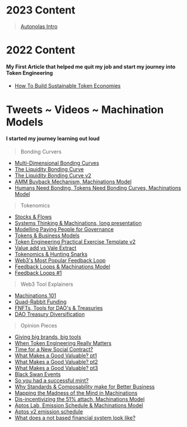 # 2023 Content

> [Autonolas Intro](https://twitter.com/curiousrabbit27/status/1613671930686541829?s=20&t=zhbmMG8OZDRGiKb4NXfA7A)

# 2022 Content

#### My First Article that helped me quit my job and start my journey into Token Engineering

- [How To Build Sustainable Token Economies](https://mirror.xyz/curiousrabbit.eth/IHaOnyhG3iiKMdShYx84zGaiGP70qZaHMsqR6Iih5UQ)


# Tweets ~ Videos ~ Machination Models

#### I started my journey learning out loud

> Bonding Curvers
- [Multi-Dimensional Bonding Curves](https://twitter.com/curiousrabbit27/status/1587894096403648512?s=20&t=McN1oUVa1HHklPqQL32gIg)
- [The Liquidity Bonding Curve](https://twitter.com/curiousrabbit27/status/1584687165954400256?s=20&t=McN1oUVa1HHklPqQL32gIg)
- [The Liquidity Bonding Curve v2](https://twitter.com/curiousrabbit27/status/1585032611100958721?s=20&t=McN1oUVa1HHklPqQL32gIg)
- [AMM Buyback Mechanism, Machinations Model](https://twitter.com/curiousrabbit27/status/1580247746128228353?s=20&t=McN1oUVa1HHklPqQL32gIg)
- [Humans Need Bonding, Tokens Need Bonding Curves, Machinations Model](https://twitter.com/curiousrabbit27/status/1579557064359448576?s=20&t=McN1oUVa1HHklPqQL32gIg) 

> Tokenomics
- [Stocks & Flows](https://twitter.com/curiousrabbit27/status/1604843632737284096?s=20&t=McN1oUVa1HHklPqQL32gIg)
- [Systems Thinking & Machinations, long presentation](https://twitter.com/curiousrabbit27/status/1603499180793667603?s=20&t=McN1oUVa1HHklPqQL32gIg)
- [Modelling Paying People for Governance](https://twitter.com/curiousrabbit27/status/1593572154544627712?s=20&t=McN1oUVa1HHklPqQL32gIg)
- [Tokens & Business Models](https://twitter.com/curiousrabbit27/status/1592829199961952256?s=20&t=McN1oUVa1HHklPqQL32gIg)
- [Token Engineering Practical Exercise Template v2](https://twitter.com/curiousrabbit27/status/1588014778286592000?s=20&t=McN1oUVa1HHklPqQL32gIg)
- [Value add vs Vale Extract](https://twitter.com/curiousrabbit27/status/1584245103639801857?s=20&t=McN1oUVa1HHklPqQL32gIg)
- [Tokenomics & Hunting Snarks](https://twitter.com/curiousrabbit27/status/1581010634275450882?s=20&t=McN1oUVa1HHklPqQL32gIg)
- [Web3's Most Popular Feedback Loop](https://twitter.com/curiousrabbit27/status/1579182890772226048?s=20&t=McN1oUVa1HHklPqQL32gIg)
- [Feedback Loops & Machinations Model](https://twitter.com/curiousrabbit27/status/1578428930029019138?s=20&t=McN1oUVa1HHklPqQL32gIg)
- [Feedback Loops #1](https://twitter.com/curiousrabbit27/status/1578187865401348096?s=20&t=McN1oUVa1HHklPqQL32gIg)

> Web3 Tool Explainers
- [Machinations 101](https://twitter.com/curiousrabbit27/status/1588871421912322048?s=20&t=McN1oUVa1HHklPqQL32gIg)
- [Quad-Rabbit Funding](https://twitter.com/curiousrabbit27/status/1588400899831238657?s=20&t=McN1oUVa1HHklPqQL32gIg)
- [FNFTs, Tools for DAO's & Treasuries](https://twitter.com/curiousrabbit27/status/1581419049904640001?s=20&t=McN1oUVa1HHklPqQL32gIg)
- [DAO Treasury Diversification](https://twitter.com/curiousrabbit27/status/1582463776472735745?s=20&t=McN1oUVa1HHklPqQL32gIg)



> Opinion Pieces
- [Giving big brands, big tools](https://twitter.com/curiousrabbit27/status/1603741793446776834?s=20&t=McN1oUVa1HHklPqQL32gIg)
- [When Token Engineering Really Matters](https://twitter.com/curiousrabbit27/status/1601937650327371776?s=20&t=McN1oUVa1HHklPqQL32gIg)
- [Time for a New Social Contract?](https://twitter.com/curiousrabbit27/status/1593183686304096256?s=20&t=McN1oUVa1HHklPqQL32gIg)
- [What Makes a Good Valuable? pt1](https://twitter.com/curiousrabbit27/status/1592207527240171521?s=20&t=McN1oUVa1HHklPqQL32gIg)
- [What Makes a Good Valuable? pt2](https://twitter.com/curiousrabbit27/status/1592461489751085058?s=20&t=McN1oUVa1HHklPqQL32gIg)
- [What Makes a Good Valuable? pt3](https://twitter.com/curiousrabbit27/status/1594413144259973120?s=20&t=McN1oUVa1HHklPqQL32gIg)
- [Black Swan Events](https://twitter.com/curiousrabbit27/status/1585279710644375552?s=20&t=McN1oUVa1HHklPqQL32gIg)
- [So you had a successful mint?](https://twitter.com/curiousrabbit27/status/1584276244723474432?s=20&t=McN1oUVa1HHklPqQL32gIg)
- [Why Standards & Composability make for Better Business](https://twitter.com/curiousrabbit27/status/1583468920706826240?s=20&t=McN1oUVa1HHklPqQL32gIg)
- [Mapping the Madness of the Mind in Machinations](https://twitter.com/curiousrabbit27/status/1582068436838264834?s=20&t=McN1oUVa1HHklPqQL32gIg)
- [Dis-incentivizing the 51% attach, Machinations Model](https://twitter.com/curiousrabbit27/status/1580247746128228353?s=20&t=McN1oUVa1HHklPqQL32gIg)
- [Aptos Lab, Emission Schedule & Machinations Model](https://twitter.com/curiousrabbit27/status/1582407599462326272?s=20&t=McN1oUVa1HHklPqQL32gIg)
- [Aptos v2 emission schedule](https://twitter.com/curiousrabbit27/status/1583092859372130305?s=20&t=McN1oUVa1HHklPqQL32gIg)
- [What does a not based financial system look like?](https://twitter.com/curiousrabbit27/status/1577122572847939587?s=20&t=McN1oUVa1HHklPqQL32gIg)


